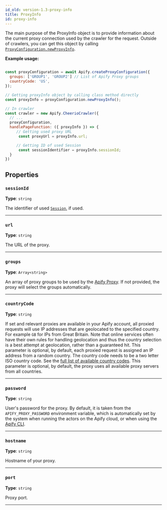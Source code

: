 ```yaml
---
id_old: version-1.3-proxy-info
title: ProxyInfo
id: proxy-info
---
```


<a name="proxyinfo"></a>

The main purpose of the ProxyInfo object is to provide information about the current proxy connection used by the crawler for the request. Outside of
crawlers, you can get this object by calling [`ProxyConfiguration.newProxyInfo`](../api/proxy-configuration#newproxyinfo).

**Example usage:**

```javascript

const proxyConfiguration = await Apify.createProxyConfiguration({
  groups: ['GROUP1', 'GROUP2'] // List of Apify Proxy groups
  countryCode: 'US',
});

// Getting proxyInfo object by calling class method directly
const proxyInfo = proxyConfiguration.newProxyInfo();

// In crawler
const crawler = new Apify.CheerioCrawler({
  // ...
  proxyConfiguration,
  handlePageFunction: ({ proxyInfo }) => {
     // Getting used proxy URL
      const proxyUrl = proxyInfo.url;

     // Getting ID of used Session
      const sessionIdentifier = proxyInfo.sessionId;
  }
})

```

## Properties

### `sessionId`

**Type**: `string`

The identifier of used [`Session`](../api/session), if used.

---

### `url`

**Type**: `string`

The URL of the proxy.

---

### `groups`

**Type**: `Array<string>`

An array of proxy groups to be used by the [Apify Proxy](https://docs.apify.com/proxy). If not provided, the proxy will select the groups
automatically.

---

### `countryCode`

**Type**: `string`

If set and relevant proxies are available in your Apify account, all proxied requests will use IP addresses that are geolocated to the specified
country. For example `GB` for IPs from Great Britain. Note that online services often have their own rules for handling geolocation and thus the
country selection is a best attempt at geolocation, rather than a guaranteed hit. This parameter is optional, by default, each proxied request is
assigned an IP address from a random country. The country code needs to be a two letter ISO country code. See the
[full list of available country codes](https://en.wikipedia.org/wiki/ISO_3166-1_alpha-2#Officially_assigned_code_elements). This parameter is
optional, by default, the proxy uses all available proxy servers from all countries.

---

### `password`

**Type**: `string`

User's password for the proxy. By default, it is taken from the `APIFY_PROXY_PASSWORD` environment variable, which is automatically set by the system
when running the actors on the Apify cloud, or when using the [Apify CLI](https://github.com/apify/apify-cli).

---

### `hostname`

**Type**: `string`

Hostname of your proxy.

---

### `port`

**Type**: `string`

Proxy port.

---
